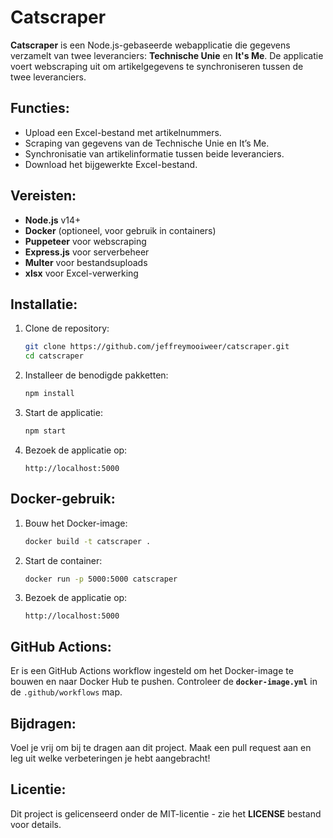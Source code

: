 # Catscraper

**Catscraper** is een Node.js-gebaseerde webapplicatie die gegevens verzamelt van twee leveranciers: **Technische Unie** en **It's Me**. De applicatie voert webscraping uit om artikelgegevens te synchroniseren tussen de twee leveranciers.

## Functies:
- Upload een Excel-bestand met artikelnummers.
- Scraping van gegevens van de Technische Unie en It’s Me.
- Synchronisatie van artikelinformatie tussen beide leveranciers.
- Download het bijgewerkte Excel-bestand.

## Vereisten:
- **Node.js** v14+
- **Docker** (optioneel, voor gebruik in containers)
- **Puppeteer** voor webscraping
- **Express.js** voor serverbeheer
- **Multer** voor bestandsuploads
- **xlsx** voor Excel-verwerking

## Installatie:

1. Clone de repository:

    ```bash
    git clone https://github.com/jeffreymooiweer/catscraper.git
    cd catscraper
    ```

2. Installeer de benodigde pakketten:

    ```bash
    npm install
    ```

3. Start de applicatie:

    ```bash
    npm start
    ```

4. Bezoek de applicatie op:

    ```
    http://localhost:5000
    ```

## Docker-gebruik:

1. Bouw het Docker-image:

    ```bash
    docker build -t catscraper .
    ```

2. Start de container:

    ```bash
    docker run -p 5000:5000 catscraper
    ```

3. Bezoek de applicatie op:

    ```
    http://localhost:5000
    ```

## GitHub Actions:

Er is een GitHub Actions workflow ingesteld om het Docker-image te bouwen en naar Docker Hub te pushen. Controleer de **`docker-image.yml`** in de `.github/workflows` map.

## Bijdragen:

Voel je vrij om bij te dragen aan dit project. Maak een pull request aan en leg uit welke verbeteringen je hebt aangebracht!

## Licentie:

Dit project is gelicenseerd onder de MIT-licentie - zie het **LICENSE** bestand voor details.
